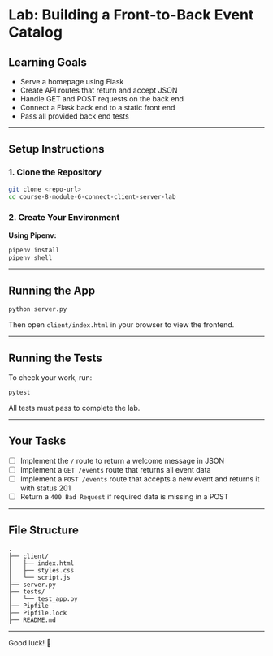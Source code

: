 # Lab: Building a Front-to-Back Event Catalog

## Learning Goals

- Serve a homepage using Flask
- Create API routes that return and accept JSON
- Handle GET and POST requests on the back end
- Connect a Flask back end to a static front end
- Pass all provided back end tests

---

## Setup Instructions

### 1. Clone the Repository

```bash
git clone <repo-url>
cd course-8-module-6-connect-client-server-lab
```

### 2. Create Your Environment

**Using Pipenv:**
```bash
pipenv install
pipenv shell
```

---

## Running the App

```bash
python server.py
```

Then open `client/index.html` in your browser to view the frontend.

---

## Running the Tests

To check your work, run:

```bash
pytest
```

All tests must pass to complete the lab.

---

## Your Tasks

- [ ] Implement the `/` route to return a welcome message in JSON
- [ ] Implement a `GET /events` route that returns all event data
- [ ] Implement a `POST /events` route that accepts a new event and returns it with status 201
- [ ] Return a `400 Bad Request` if required data is missing in a POST

---

## File Structure

```
.
├── client/
│   ├── index.html
│   ├── styles.css
│   └── script.js
├── server.py
├── tests/
│   └── test_app.py
├── Pipfile
├── Pipfile.lock
├── README.md
```

---

Good luck! 🚀
